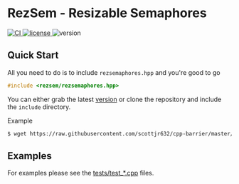 # RezSem - Resizable Semaphores

<p>
  <a href="https://github.com/scottjr632/cpp-barrier/actions/workflows/ci.yml">
    <img src="https://github.com/scottjr632/cpp-barrier/actions/workflows/ci.yml/badge.svg" alt="CI" />
  </a>
  <a href="https://github.com/scottjr632/cpp-barrier/blob/master/LICENSE">
    <img src="https://img.shields.io/badge/License-MIT-yellow.svg" alt="license"/>
  </a>
  <img src="https://img.shields.io/badge/version-1.0.0-blue.svg?cacheSeconds=2592000" alt="version"/>
</p>


## Quick Start

All you need to do is to include `rezsemaphores.hpp` and you're good to go

```cpp
#include <rezsem/rezsemaphores.hpp>
```

You can either grab the latest [version](https://raw.githubusercontent.com/scottjr632/cpp-barrier/master/include/rezsem/rezsemaphores.hpp) or clone the repository and include the `include` directory.

Example

```bash
$ wget https://raw.githubusercontent.com/scottjr632/cpp-barrier/master/include/rezsem/rezsemaphores.hpp -P rezsem
```

## Examples

For examples please see the [tests/test_*.cpp](./tests) files.
